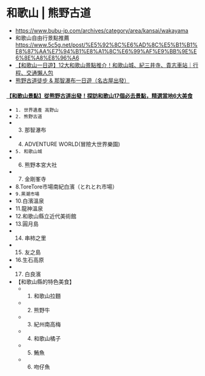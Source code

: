 # 和歌山 | 熊野古道 
- https://www.bubu-jp.com/archives/category/area/kansai/wakayama
- 和歌山自由行景點推薦 https://www.5c5g.net/post/%E5%92%8C%E6%AD%8C%E5%B1%B1%E8%87%AA%E7%94%B1%E8%A1%8C%E6%99%AF%E9%BB%9E%E6%8E%A8%E8%96%A6
- [【和歌山一日遊】12大和歌山景點推介！和歌山城、紀三井寺、貴志車站｜行程、交通懶人包](https://www.klook.com/zh-HK/blog/%E5%92%8C%E6%AD%8C%E5%B1%B1%E4%B8%80%E6%97%A5%E9%81%8A-%E6%99%AF%E9%BB%9E-%E8%A1%8C%E7%A8%8B/?msockid=116d6d722210665520dc783a230067ce)
- [熊野古道徒步 & 那智瀑布一日遊（名古屋出發）](https://www.klook.com/zh-HK/activity/80054-kumano-kodo-nachi-falls-hiking-tour-nagoya/?spm=BlogArticle.InArticleActivity_LIST&clickId=d116480be4)
#### [【和歌山景點】從熊野古道出發！探訪和歌山17個必去景點，精選當地6大美食](https://www.bubu-jp.com/archives/29882)
- `1. 世界遺產 高野山`
- `2. 熊野古道`
- 3. 那智瀑布
- 4. ADVENTURE WORLD(冒險大世界樂園)
- `5. 和歌山城`
- 6. 熊野本宮大社
- 7. 金剛峯寺
- 8.ToreTore市場南紀白濱（とれとれ市場）
- `9.黒潮市場`
- 10.白濱溫泉
- 11.龍神溫泉
- 12.和歌山縣立近代美術館
- 13.圓月島
- 14. 串柿之里
- 15. 友之島
- 16.生石高原
- 17. 白良濱
- 【和歌山縣的特色美食】
  - 1. 和歌山拉麵
  - 2. 熊野牛
  - 3. 紀州南高梅
  - 4. 和歌山橘子
  - 5. 鮪魚
  - 6. 吻仔魚
